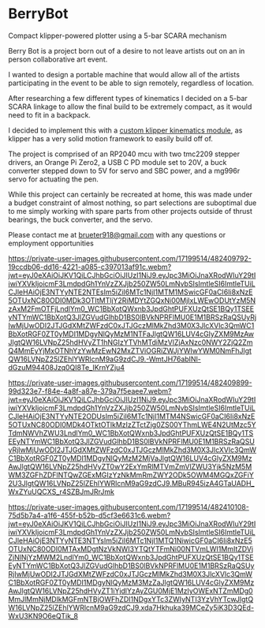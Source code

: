 # BerryBot
Compact klipper-powered plotter using a 5-bar SCARA mechanism

Berry Bot is a project born out of a desire to not leave artists out on an in person collaborative art event.

I wanted to design a portable machine that would allow all of the artists participating in the event to be able to sign remotely, regardless of location.

After researching a few different types of kinematics I decided on a 5-bar SCARA linkage to allow the final build to be extremely compact, as it would need to fit in a backpack.

I decided to implement this with a [custom klipper kinematics module](https://github.com/Juniper-Rueter/klipper-fivebar-kinematics), as klipper has a very solid motion framework to easily build off of.

The project is comprised of an RP2040 mcu with two tmc2209 stepper drivers, an Orange Pi Zero2, a USB C PD module set to 20V, a buck converter stepped down to 5V for servo and SBC power, and a mg996r servo for actuating the pen.

While this project can certainly be recreated at home, this was made under a budget constraint of almost nothing, so part selections are suboptimal due to me simply working with spare parts from other projects outside of thrust bearings, the buck converter, and the servo.

Please contact me at [brueter918@gmail.com](mailto:brueter918@gmail.com) with any questions or employment opportunities

https://private-user-images.githubusercontent.com/17199514/482409792-19ccdb06-dd16-4221-a085-c397013af91c.webm?jwt=eyJ0eXAiOiJKV1QiLCJhbGciOiJIUzI1NiJ9.eyJpc3MiOiJnaXRodWIuY29tIiwiYXVkIjoicmF3LmdpdGh1YnVzZXJjb250ZW50LmNvbSIsImtleSI6ImtleTUiLCJleHAiOjE3NTYyNTE2NTEsIm5iZiI6MTc1NjI1MTM1MSwicGF0aCI6Ii8xNzE5OTUxNC80ODI0MDk3OTItMTljY2RiMDYtZGQxNi00MjIxLWEwODUtYzM5NzAxM2FmOTFjLndlYm0_WC1BbXotQWxnb3JpdGhtPUFXUzQtSE1BQy1TSEEyNTYmWC1BbXotQ3JlZGVudGlhbD1BS0lBVkNPRFlMU0E1M1BRSzRaQSUyRjIwMjUwODI2JTJGdXMtZWFzdC0xJTJGczMlMkZhd3M0X3JlcXVlc3QmWC1BbXotRGF0ZT0yMDI1MDgyNlQyMzM1NTFaJlgtQW16LUV4cGlyZXM9MzAwJlgtQW16LVNpZ25hdHVyZT1hNGIzYTVhMTdiMzVlZjAxNzc0NWY2ZjQ2ZmQ4MmEyYjMxOTNhYzYwMzEwN2MxZTViOGRiZWJjYWIwYWM0NmFhJlgtQW16LVNpZ25lZEhlYWRlcnM9aG9zdCJ9.-WmtJH76abINl-dGzuM94408Jzq0QI8Te_IKrnYZju4

https://private-user-images.githubusercontent.com/17199514/482409899-99d323e7-f84e-4a8f-a87e-379a7f5eaee7.webm?jwt=eyJ0eXAiOiJKV1QiLCJhbGciOiJIUzI1NiJ9.eyJpc3MiOiJnaXRodWIuY29tIiwiYXVkIjoicmF3LmdpdGh1YnVzZXJjb250ZW50LmNvbSIsImtleSI6ImtleTUiLCJleHAiOjE3NTYyNTE2ODUsIm5iZiI6MTc1NjI1MTM4NSwicGF0aCI6Ii8xNzE5OTUxNC80ODI0MDk4OTktOTlkMzIzZTctZjg0ZS00YThmLWE4N2UtMzc5YTdmNWVhZWU3LndlYm0_WC1BbXotQWxnb3JpdGhtPUFXUzQtSE1BQy1TSEEyNTYmWC1BbXotQ3JlZGVudGlhbD1BS0lBVkNPRFlMU0E1M1BRSzRaQSUyRjIwMjUwODI2JTJGdXMtZWFzdC0xJTJGczMlMkZhd3M0X3JlcXVlc3QmWC1BbXotRGF0ZT0yMDI1MDgyNlQyMzM2MjVaJlgtQW16LUV4cGlyZXM9MzAwJlgtQW16LVNpZ25hdHVyZT0wY2ExYmRlMTVmZmVlZWU3Yjk5NzM5MWM3ZGFhZDFlNTQwZGExMGIzYzNkMmRmZWY2ODk5OWM4MGQxZGFiY2U3JlgtQW16LVNpZ25lZEhlYWRlcnM9aG9zdCJ9.MBuR945izA4GTaUADH_WxZYuUQCXS_r4SZBJmJRrJmk

https://private-user-images.githubusercontent.com/17199514/482410108-75d5b7a4-a1f6-455f-b52b-d5cf3e6631c6.webm?jwt=eyJ0eXAiOiJKV1QiLCJhbGciOiJIUzI1NiJ9.eyJpc3MiOiJnaXRodWIuY29tIiwiYXVkIjoicmF3LmdpdGh1YnVzZXJjb250ZW50LmNvbSIsImtleSI6ImtleTUiLCJleHAiOjE3NTYyNTE3NTYsIm5iZiI6MTc1NjI1MTQ1NiwicGF0aCI6Ii8xNzE5OTUxNC80ODI0MTAxMDgtNzVkNWI3YTQtYTFmNi00NTVmLWI1MmItZDVjZjNlNjYzMWM2LndlYm0_WC1BbXotQWxnb3JpdGhtPUFXUzQtSE1BQy1TSEEyNTYmWC1BbXotQ3JlZGVudGlhbD1BS0lBVkNPRFlMU0E1M1BRSzRaQSUyRjIwMjUwODI2JTJGdXMtZWFzdC0xJTJGczMlMkZhd3M0X3JlcXVlc3QmWC1BbXotRGF0ZT0yMDI1MDgyNlQyMzM3MzZaJlgtQW16LUV4cGlyZXM9MzAwJlgtQW16LVNpZ25hdHVyZT1iYjdlYzAyZGU0MjE1MzIyOWExNTZmMDg0MmJlMmNjMDlkMGFmNTBjOWFhZDI1NDgxYTc3ZWIyNTI3YzVhYTcwJlgtQW16LVNpZ25lZEhlYWRlcnM9aG9zdCJ9.xda7Hkhuka39MCeZy5iK3D3QEd-WxU3KN9O6eQTik_8
